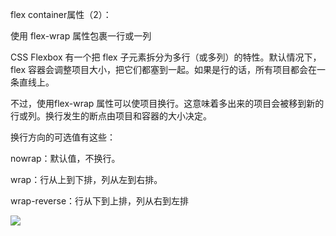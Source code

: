 
flex container属性（2）：

使用 flex-wrap 属性包裹一行或一列

CSS Flexbox 有一个把 flex 子元素拆分为多行（或多列）的特性。默认情况下，flex 容器会调整项目大小，把它们都塞到一起。如果是行的话，所有项目都会在一条直线上。

不过，使用flex-wrap 属性可以使项目换行。这意味着多出来的项目会被移到新的行或列。换行发生的断点由项目和容器的大小决定。

换行方向的可选值有这些：

nowrap：默认值，不换行。

wrap：行从上到下排，列从左到右排。

wrap-reverse：行从下到上排，列从右到左排

![](http://qfbeps0qh.hb-bkt.clouddn.com/go/flex-wrap.svg)
